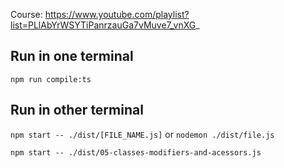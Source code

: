 Course: https://www.youtube.com/playlist?list=PLlAbYrWSYTiPanrzauGa7vMuve7_vnXG_

## Run in one terminal

`npm run compile:ts`

## Run in other terminal

`npm start -- ./dist/[FILE_NAME.js]` or `nodemon ./dist/file.js`

`npm start -- ./dist/05-classes-modifiers-and-acessors.js`
